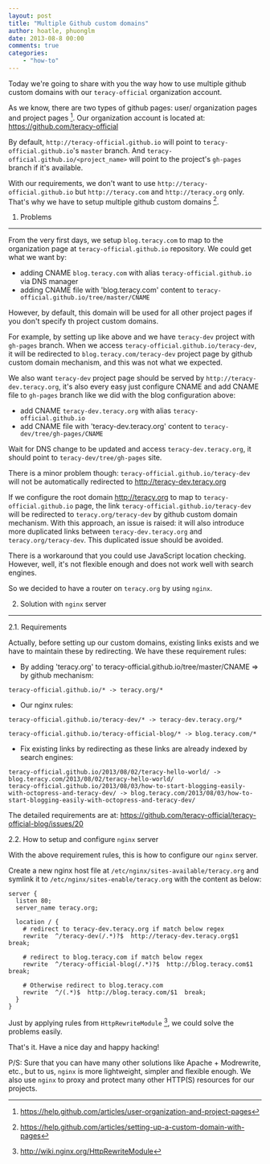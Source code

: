 ```yaml
---
layout: post
title: "Multiple Github custom domains"
author: hoatle, phuonglm
date: 2013-08-8 00:00
comments: true
categories:
    - "how-to"
---
```


Today we're going to share with you the way how to use multiple github custom domains with our
`teracy-official` organization account.

As we know, there are two types of github pages: user/ organization pages and project pages [^1].
Our organization account is located at: https://github.com/teracy-official

By default, `http://teracy-official.github.io` will point to `teracy-official.github.io`'s `master`
branch. And `teracy-official.github.io/<project_name>` will point to the project's `gh-pages` branch
if it's available.

With our requirements, we don't want to use `http://teracy-official.github.io` but
`http://teracy.com` and `http://teracy.org` only. That's why we have to setup multiple github custom
domains [^2].

<!-- more -->

1. Problems
-----------

From the very first days, we setup `blog.teracy.com` to map to the organization page at
`teracy-official.github.io` repository. We could get what we want by:

- adding CNAME `blog.teracy.com` with alias `teracy-official.github.io` via DNS manager
- adding CNAME file with 'blog.teracy.com' content to `teracy-official.github.io/tree/master/CNAME`

However, by default, this domain will be used for all other project pages if you don't specify
th project custom domains.

For example, by setting up like above and we have `teracy-dev` project with `gh-pages` branch.
When we access `teracy-official.github.io/teracy-dev`, it will be redirected to
`blog.teracy.com/teracy-dev` project page by github custom domain mechanism, and this was not what
we expected.

We also want `teracy-dev` project page should be served by `http://teracy-dev.teracy.org`, it's also
every easy just configure CNAME and add CNAME file to `gh-pages` branch like we did with the blog
configuration above:

- add CNAME `teracy-dev.teracy.org` with alias `teracy-official.github.io`
- add CNAME file with 'teracy-dev.teracy.org' content to `teracy-dev/tree/gh-pages/CNAME`

Wait for DNS change to be updated and access `teracy-dev.teracy.org`, it should point to
`teracy-dev/tree/gh-pages` site.

There is a minor problem though:
`teracy-official.github.io/teracy-dev` will not be automatically redirected to
http://teracy-dev.teracy.org

If we configure the root domain http://teracy.org to map to `teracy-official.github.io` page,
the link `teracy-official.github.io/teracy-dev` will be redirected to `teracy.org/teracy-dev` by
github custom domain mechanism. With this approach, an issue is raised: it will also introduce more
duplicated links between `teracy-dev.teracy.org` and `teracy.org/teracy-dev`. This duplicated issue
should be avoided.

There is a workaround that you could use JavaScript location checking. However, well, it's not
flexible enough and does not work well with search engines.

So we decided to have a router on `teracy.org` by using `nginx`.


2. Solution with `nginx` server
-------------------------------

2.1. Requirements

Actually, before setting up our custom domains, existing links exists and we have to maintain these
by redirecting. We have these requirement rules:

- By adding 'teracy.org' to teracy-official.github.io/tree/master/CNAME => by github mechanism:

```
teracy-official.github.io/* -> teracy.org/*
```

- Our nginx rules:

```
teracy-official.github.io/teracy-dev/* -> teracy-dev.teracy.org/*

teracy-official.github.io/teracy-official-blog/* -> blog.teracy.com/*
```

- Fix existing links by redirecting as these links are already indexed by search engines:

```
teracy-official.github.io/2013/08/02/teracy-hello-world/ -> blog.teracy.com/2013/08/02/teracy-hello-world/
teracy-official.github.io/2013/08/03/how-to-start-blogging-easily-with-octopress-and-teracy-dev/ -> blog.teracy.com/2013/08/03/how-to-start-blogging-easily-with-octopress-and-teracy-dev/
```


The detailed requirements are at: https://github.com/teracy-official/teracy-official-blog/issues/20

2.2. How to setup and configure `nginx` server

With the above requirement rules, this is how to configure our `nginx` server.

Create a new nginx host file at `/etc/nginx/sites-available/teracy.org` and symlink it to
`/etc/nginx/sites-enable/teracy.org` with the content as below:

```
server {
  listen 80;
  server_name teracy.org;

  location / {
    # redirect to teracy-dev.teracy.org if match below regex
    rewrite  ^/teracy-dev(/.*)?$  http://teracy-dev.teracy.org$1  break;

    # redirect to blog.teracy.com if match below regex
    rewrite  ^/teracy-official-blog(/.*)?$  http://blog.teracy.com$1  break;

    # Otherwise redirect to blog.teracy.com
    rewrite  ^/(.*)$  http://blog.teracy.com/$1  break;
  }
}
```

Just by applying rules from `HttpRewriteModule` [^3], we could solve the problems easily.


That's it. Have a nice day and happy hacking!

P/S: Sure that you can have many other solutions like Apache + Modrewrite, etc., but to us, `nginx`
is more lightweight, simpler and flexible enough. We also use `nginx` to proxy and protect many
other HTTP(S) resources for our projects.

[^1]: https://help.github.com/articles/user-organization-and-project-pages
[^2]: https://help.github.com/articles/setting-up-a-custom-domain-with-pages
[^3]: http://wiki.nginx.org/HttpRewriteModule
